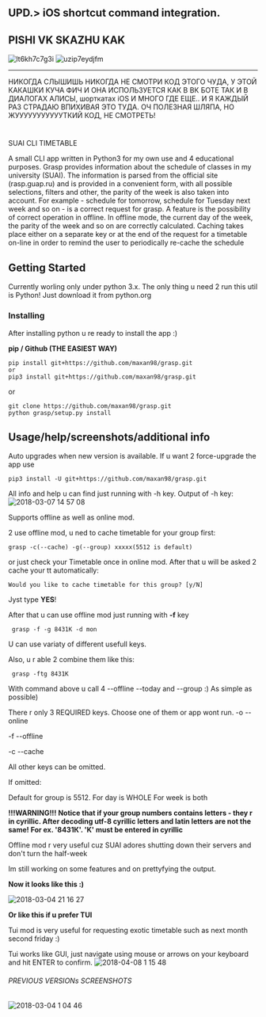 ## UPD.> iOS shortcut command integration.
## PISHI VK SKAZHU KAK 
![lt6kh7c7g3i](https://user-images.githubusercontent.com/24477803/47880421-4c071b80-de34-11e8-936d-07b365fb5a14.jpg)
![uzip7eydjfm](https://user-images.githubusercontent.com/24477803/47880417-47dafe00-de34-11e8-9143-78146aac5117.jpg)
***


НИКОГДА СЛЫШИШЬ НИКОГДА НЕ СМОТРИ КОД ЭТОГО ЧУДА, У ЭТОЙ КАКАШКИ КУЧА ФИЧ И ОНА ИСПОЛЬЗУЕТСЯ КАК В ВК БОТЕ ТАК И В ДИАЛОГАХ АЛИСЫ, шорткатах iOS И МНОГО ГДЕ ЕЩЕ.. И Я КАЖДЫЙ РАЗ СТРАДАЮ ВПИХИВАЯ ЭТО ТУДА. ОЧ ПОЛЕЗНАЯ ШЛЯПА, НО ЖУУУУУУУУУУУТКИЙ КОД, НЕ СМОТРЕТЬ!
# 
SUAI CLI TIMETABLE

A small CLI app written in Python3 for my own use and 4 educational purposes.
Grasp provides information about the schedule of classes in my university (SUAI). The information is parsed from the official site (rasp.guap.ru) and is provided in a convenient form, with all possible selections, filters and other, the parity of the week is also taken into account. For example - schedule for tomorrow, schedule for Tuesday next week and so on - is a correct request for grasp. A feature is the possibility of correct operation in offline. In offline mode, the current day of the week, the parity of the week and so on are correctly calculated.
Caching takes place either on a separate key or at the end of the request for a timetable on-line in order to remind the user to periodically re-cache the schedule


## Getting Started

Currently worling only under python 3.x. The only thing u need 2 run this util is Python! Just download it from python.org

### Installing

After installing python u re ready to install the app :)

**pip / Github (THE EASIEST WAY)**
```
pip install git+https://github.com/maxan98/grasp.git
or
pip3 install git+https://github.com/maxan98/grasp.git
```

or

```
git clone https://github.com/maxan98/grasp.git
python grasp/setup.py install
```


## Usage/help/screenshots/additional info

Auto upgrades when new version is available.
If u want 2 force-upgrade the app use
```
pip3 install -U git+https://github.com/maxan98/grasp.git
```

All info and help u can find just running with -h key.
Output of -h key:
![2018-03-07 14 57 08](https://user-images.githubusercontent.com/24477803/37091064-d99522f0-2217-11e8-97bb-e1efcaa7f266.png)



Supports offline as well as online mod.

2 use offline mod, u ned to cache timetable for your group first:

`grasp -c(--cache) -g(--group) xxxxx(5512 is default)`

or just check your Timetable once in online mod. After that u will be asked 2 cache your tt automatically:

`Would you like to cache timetable for this group? [y/N]`

Jyst type **YES**!

After that u can use offline mod just running with **-f** key

` grasp -f -g 8431К -d mon`

U can use variaty of different usefull keys.

Also, u r able 2 combine them like this:

` grasp -ftg 8431К` 

With command above u call 4 --offline --today and --group :) As simple as possible)

There r only 3 REQUIRED keys. Choose one of them or app wont run.
-o --online

-f --offline

-c --cache

All other keys can be omitted.

If omitted:

Default for group is 5512.
For day is WHOLE
For week is both

**!!!WARNING!!! Notice that if your group numbers contains letters - they r in cyrillic. After decoding utf-8 cyrillic letters and latin letters are not the same! For ex. '8431К'. 'K' must be entered in cyrillic**

Offline mod r very useful cuz SUAI adores shutting down their servers and don't turn the half-week

Im still working on some features and on prettyfying the output.

**Now it looks like this :)**

![2018-03-04 21 16 27](https://user-images.githubusercontent.com/24477803/36948864-e09ae29c-1ff1-11e8-8194-b5a18d942ae8.png)

**Or like this if u prefer TUI**

Tui mod is very useful for requesting exotic timetable such as next month second friday :)

Tui works like GUI, just navigate using mouse or arrows on your keyboard and hit ENTER to confirm.
![2018-04-08 1 15 48](https://user-images.githubusercontent.com/24477803/38460828-a47ba85c-3aca-11e8-8921-bae3822fbd10.png)

###### PREVIOUS VERSIONs SCREENSHOTS

![2018-03-04 1 04 46](https://user-images.githubusercontent.com/24477803/36939788-42c074f0-1f48-11e8-9a3f-fc0210a50cd0.png)

